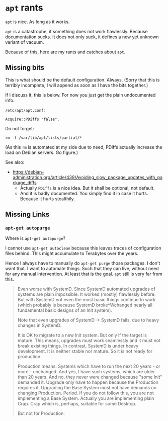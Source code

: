# `apt` rants

`apt` is nice.  As long as it works.

`apt` is a catastrophe, if something does not work flawlessly.  Because documentation sucks.
It does not only suck, it defines a new yet unknown variant of vacuum.

Because of this, here are my rants and catches about `apt`.

## Missing bits

This is what should be the default configuration.  Always.
(Sorry that this is terribly incomplete, I will append as soon as I have the bits together.)

If I discuss it, this is below.  For now you just get the plain undocumented info.

`/etc/apt/apt.conf`:

```
Acquire::PDiffs "false";
```

Do not forget:

```
rm -f /var/lib/apt/lists/partial/*
```

(As this `rm` is automated at my side due to need, PDiffs actually increase the load on Debian servers.
Go figure.)

See also:

- https://debian-administration.org/article/439/Avoiding_slow_package_updates_with_package_diffs
  - Actually `PDiffs` is a nice idea.  But it shall be optional, not default.
  - And it is badly documented.  You simply find it in case it hurts.  Because it hurts stealthily.


## Missing Links

### `apt-get autopurge`

Where is `apt-get autopurge`?

I cannot use `apt-get autoclean` because this leaves traces of configuration files behind.
This might accumulate to Terabytes over the years.

Hence I always have to manually do `apt-get purge` those packages.  I don't want that.
I want to automate things.  Such that they can live, without need for any manual intervention.
At least that is the goal.  `apt` still is very far from this.

> Even worse with SystemD.  Since SystemD automated upgrades of systems are plain impossible.
> It worked (mostly) flawlessly before.  But with SystemD not even the most basic things continue to work.
> (which probably is because SystemD broke^Wchanged nearly all fundamental basic designs of an Init system).
>
> Note that even upgrades of SystemD -> SystemD fails, due to heavy changes in SystemD.
>
> It is OK to migrate to a new Init system.  But only if the target is mature.
> This means, upgrades must work seamlessly and it must not break existing things.
> In contrast, SystemD is under heavy development.  It is neither stable nor mature.
> So it is not ready for production.
>
> Production means:
> Systems which have to run the next 20 years - or more - unchanged.
> And yes, I have such systems, which are older than 20 years.
> And no, they never were changed because "some Init" demanded it.
> Upgrade only have to happen because the Production requires it.
> Upgrading the Base System must not have demands on changing Production.
> Period.  If you do not follow this, you are not implementing a Base System.
> Actually you are implementing plain Crap.  Crap which is, perhaps, suitable for some Desktop.
>
> But not for Production.
